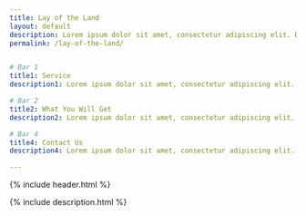 ```yaml
---
title: Lay of the Land
layout: default
description: Lorem ipsum dolor sit amet, consectetur adipiscing elit. Duis vel justo sodales, posuere arcu porttitor
permalink: /lay-of-the-land/


# Bar 1
title1: Service
description1: Lorem ipsum dolor sit amet, consectetur adipiscing elit. Duis vel justo sodales, posuere arcu porttitor, scelerisque leo. Suspendisse libero ipsum, luctus lacinia metus sit amet, semper maximus purus. Nullam rutrum tempor massa, sit amet euismod dui pellentesque et. Donec vitae finibus metus. Suspendisse auctor tortor est, et elementum arcu pulvinar tincidunt. Etiam varius eget lacus ut finibus. Fusce enim enim, tempus at eleifend vitae, varius a mauris. Mauris eu purus a ex sagittis imperdiet et sit amet est.

# Bar 2
title2: What You Will Get
description2: Lorem ipsum dolor sit amet, consectetur adipiscing elit. Duis vel justo sodales, posuere arcu porttitor, scelerisque leo. Suspendisse libero ipsum, luctus lacinia metus sit amet, semper maximus purus. Nullam rutrum tempor massa, sit amet euismod dui pellentesque et. Donec vitae finibus metus. Suspendisse auctor tortor est, et elementum arcu pulvinar tincidunt. Etiam varius eget lacus ut finibus. Fusce enim enim, tempus at eleifend vitae, varius a mauris. Mauris eu purus a ex sagittis imperdiet et sit amet est.

# Bar 4
title4: Contact Us
description4: Lorem ipsum dolor sit amet, consectetur adipiscing elit. Duis vel justo sodales, posuere arcu porttitor, scelerisque leo. Suspendisse libero ipsum, luctus lacinia metus sit amet, semper maximus purus. Nullam rutrum tempor massa, sit amet euismod dui pellentesque et. Donec vitae finibus metus. Suspendisse auctor tortor est, et elementum arcu pulvinar tincidunt. Etiam varius eget lacus ut finibus. Fusce enim enim, tempus at eleifend vitae, varius a mauris. Mauris eu purus a ex sagittis imperdiet et sit amet est.

---
```


<style>
        .content-page-header {background-image: url(/assets/img/lay-of-the-land-header.jpg);}
</style>

{% include header.html %} 

{% include description.html %} 